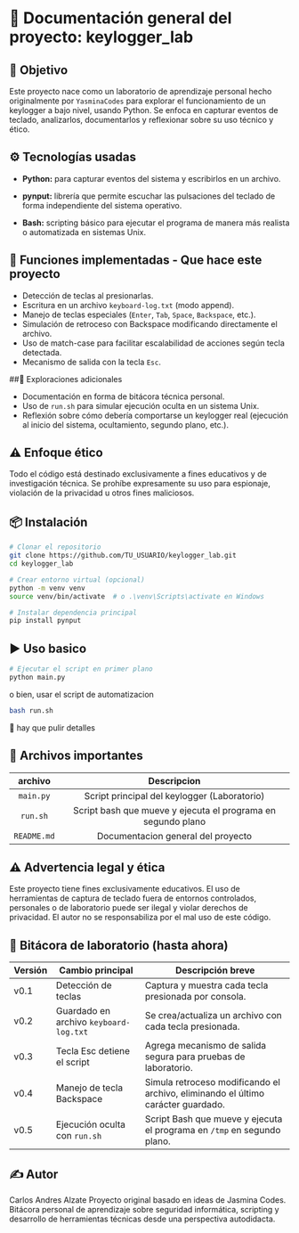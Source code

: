 # 🧠 Documentación general del proyecto: keylogger_lab

## 📌 Objetivo

Este proyecto nace como un laboratorio de aprendizaje personal hecho originalmente por `YasminaCodes` para explorar el funcionamiento de un keylogger a bajo nivel, usando Python. Se enfoca en capturar eventos de teclado, analizarlos, documentarlos y reflexionar sobre su uso técnico y ético.

## ⚙️ Tecnologías usadas

- **Python:** para capturar eventos del sistema y escribirlos en un archivo.

- **pynput:** librería que permite escuchar las pulsaciones del teclado de forma independiente del sistema operativo.

- **Bash:** scripting básico para ejecutar el programa de manera más realista o automatizada en sistemas Unix.

## 🎯 Funciones implementadas - Que hace este proyecto

- Detección de teclas al presionarlas.
- Escritura en un archivo `keyboard-log.txt` (modo append).
- Manejo de teclas especiales (`Enter`, `Tab`, `Space`, `Backspace`, etc.).
- Simulación de retroceso con Backspace modificando directamente el archivo.
- Uso de match-case para facilitar escalabilidad de acciones según tecla detectada.
- Mecanismo de salida con la tecla `Esc`.

##🧪 Exploraciones adicionales

- Documentación en forma de bitácora técnica personal.
- Uso de `run.sh` para simular ejecución oculta en un sistema Unix.
- Reflexión sobre cómo debería comportarse un keylogger real (ejecución al inicio del sistema, ocultamiento, segundo plano, etc.).

## ⚠️ Enfoque ético

Todo el código está destinado exclusivamente a fines educativos y de investigación técnica.
Se prohíbe expresamente su uso para espionaje, violación de la privacidad u otros fines maliciosos.

## 📦 Instalación

```bash
# Clonar el repositorio
git clone https://github.com/TU_USUARIO/keylogger_lab.git
cd keylogger_lab

# Crear entorno virtual (opcional)
python -m venv venv
source venv/bin/activate  # o .\venv\Scripts\activate en Windows

# Instalar dependencia principal
pip install pynput
```
## ▶ Uso basico

```bash
# Ejecutar el script en primer plano
python main.py
```
o bien, usar el script de automatizacion

```bash
bash run.sh
```
🚫 hay que pulir detalles

## 📂 Archivos importantes

|   archivo   |                         Descripcion                          |
| :---------: | :----------------------------------------------------------: |
|  `main.py`  |         Script principal del keylogger (Laboratorio)         |
|  `run.sh`   | Script bash que mueve y ejecuta el programa en segundo plano |
| `README.md` |              Documentacion general del proyecto              |

## ⚠️ Advertencia legal y ética

Este proyecto tiene fines exclusivamente educativos.
El uso de herramientas de captura de teclado fuera de entornos controlados, personales o de laboratorio puede ser ilegal y violar derechos de privacidad.
El autor no se responsabiliza por el mal uso de este código.

## 📓 Bitácora de laboratorio (hasta ahora)

| Versión | Cambio principal                       | Descripción breve                                                                |
| ------- | -------------------------------------- | -------------------------------------------------------------------------------- |
| v0.1    | Detección de teclas                    | Captura y muestra cada tecla presionada por consola.                             |
| v0.2    | Guardado en archivo `keyboard-log.txt` | Se crea/actualiza un archivo con cada tecla presionada.                          |
| v0.3    | Tecla Esc detiene el script            | Agrega mecanismo de salida segura para pruebas de laboratorio.                   |
| v0.4    | Manejo de tecla Backspace              | Simula retroceso modificando el archivo, eliminando el último carácter guardado. |
| v0.5    | Ejecución oculta con `run.sh`          | Script Bash que mueve y ejecuta el programa en `/tmp` en segundo plano.          |

## ✍️ Autor
Carlos Andres Alzate
Proyecto original basado en ideas de Jasmina Codes.
Bitácora personal de aprendizaje sobre seguridad informática, scripting y desarrollo de herramientas técnicas desde una perspectiva autodidacta.
